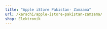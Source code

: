 ```yaml
---
title: "Apple iStore Pakistan- Zamzama"
url: /karachi/apple-istore-pakistan-zamzama/
shop: Elektronik
---
```

